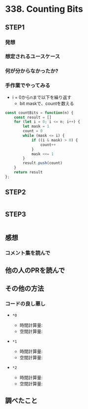 # 338. Counting Bits

## STEP1

### 発想

### 想定されるユースケース

### 何が分からなかったか?

### 手作業でやってみる

- i = 0からnまで以下を繰り返す
  - bit maskで、countを数える

```javascript
const countBits = function(n) {
    const result = []
    for (let i = 0; i <= n; i++) {
        let mask = 1
        count = 0
        while (mask <= i) {
            if ((i & mask) > 0) {
                count++
            }
            mask <<= 1
        }
        result.push(count)
    }
    return result
};
```

## STEP2

```javascript
```

## STEP3

```javascript
```

## 感想

### コメント集を読んで

## 他の人のPRを読んで

## その他の方法

### コードの良し悪し

* `*0`
  * 時間計算量:
  * 空間計算量:

* `*1`
  * 時間計算量:
  * 空間計算量:

* `*2`
  * 時間計算量:
  * 空間計算量:

## 調べたこと

